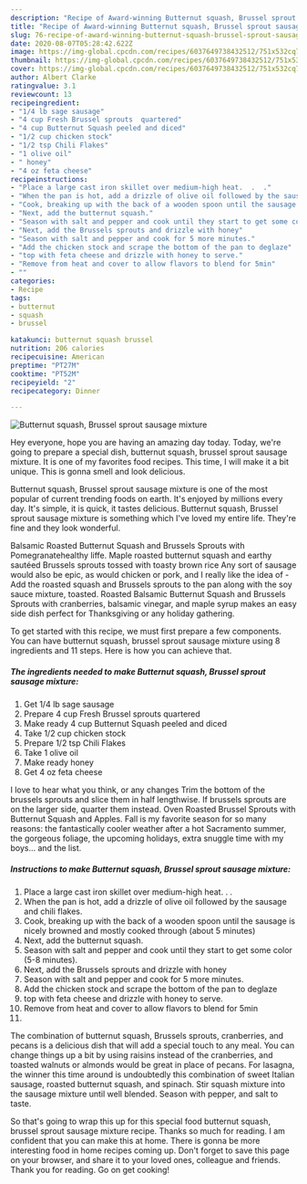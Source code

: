 ```yaml
---
description: "Recipe of Award-winning Butternut squash, Brussel sprout sausage mixture"
title: "Recipe of Award-winning Butternut squash, Brussel sprout sausage mixture"
slug: 76-recipe-of-award-winning-butternut-squash-brussel-sprout-sausage-mixture
date: 2020-08-07T05:28:42.622Z
image: https://img-global.cpcdn.com/recipes/6037649738432512/751x532cq70/butternut-squash-brussel-sprout-sausage-mixture-recipe-main-photo.jpg
thumbnail: https://img-global.cpcdn.com/recipes/6037649738432512/751x532cq70/butternut-squash-brussel-sprout-sausage-mixture-recipe-main-photo.jpg
cover: https://img-global.cpcdn.com/recipes/6037649738432512/751x532cq70/butternut-squash-brussel-sprout-sausage-mixture-recipe-main-photo.jpg
author: Albert Clarke
ratingvalue: 3.1
reviewcount: 13
recipeingredient:
- "1/4 lb sage sausage"
- "4 cup Fresh Brussel sprouts  quartered"
- "4 cup Butternut Squash peeled and diced"
- "1/2 cup chicken stock"
- "1/2 tsp Chili Flakes"
- "1 olive oil"
- " honey"
- "4 oz feta cheese"
recipeinstructions:
- "Place a large cast iron skillet over medium-high heat.  .  ."
- "When the pan is hot, add a drizzle of olive oil followed by the sausage and chili flakes."
- "Cook, breaking up with the back of a wooden spoon until the sausage is nicely browned and mostly cooked through (about 5 minutes)"
- "Next, add the butternut squash."
- "Season with salt and pepper and cook until they start to get some color (5-8 minutes)."
- "Next, add the Brussels sprouts and drizzle with honey"
- "Season with salt and pepper and cook for 5 more minutes."
- "Add the chicken stock and scrape the bottom of the pan to deglaze"
- "top with feta cheese and drizzle with honey to serve."
- "Remove from heat and cover to allow flavors to blend for 5min"
- ""
categories:
- Recipe
tags:
- butternut
- squash
- brussel

katakunci: butternut squash brussel 
nutrition: 206 calories
recipecuisine: American
preptime: "PT27M"
cooktime: "PT52M"
recipeyield: "2"
recipecategory: Dinner

---
```



![Butternut squash, Brussel sprout sausage mixture](https://img-global.cpcdn.com/recipes/6037649738432512/751x532cq70/butternut-squash-brussel-sprout-sausage-mixture-recipe-main-photo.jpg)

Hey everyone, hope you are having an amazing day today. Today, we're going to prepare a special dish, butternut squash, brussel sprout sausage mixture. It is one of my favorites food recipes. This time, I will make it a bit unique. This is gonna smell and look delicious.

Butternut squash, Brussel sprout sausage mixture is one of the most popular of current trending foods on earth. It's enjoyed by millions every day. It's simple, it is quick, it tastes delicious. Butternut squash, Brussel sprout sausage mixture is something which I've loved my entire life. They're fine and they look wonderful.

Balsamic Roasted Butternut Squash and Brussels Sprouts with Pomegranatehealthy liffe. Maple roasted butternut squash and earthy sautéed Brussels sprouts tossed with toasty brown rice Any sort of sausage would also be epic, as would chicken or pork, and I really like the idea of -Add the roasted squash and Brussels sprouts to the pan along with the soy sauce mixture, toasted. Roasted Balsamic Butternut Squash and Brussels Sprouts with cranberries, balsamic vinegar, and maple syrup makes an easy side dish perfect for Thanksgiving or any holiday gathering.


To get started with this recipe, we must first prepare a few components. You can have butternut squash, brussel sprout sausage mixture using 8 ingredients and 11 steps. Here is how you can achieve that.

<!--inarticleads1-->

##### The ingredients needed to make Butternut squash, Brussel sprout sausage mixture:

1. Get 1/4 lb sage sausage
1. Prepare 4 cup Fresh Brussel sprouts  quartered
1. Make ready 4 cup Butternut Squash peeled and diced
1. Take 1/2 cup chicken stock
1. Prepare 1/2 tsp Chili Flakes
1. Take 1 olive oil
1. Make ready  honey
1. Get 4 oz feta cheese


I love to hear what you think, or any changes Trim the bottom of the brussels sprouts and slice them in half lengthwise. If brussels sprouts are on the larger side, quarter them instead. Oven Roasted Brussel Sprouts with Butternut Squash and Apples. Fall is my favorite season for so many reasons: the fantastically cooler weather after a hot Sacramento summer, the gorgeous foliage, the upcoming holidays, extra snuggle time with my boys… and the list. 

<!--inarticleads2-->

##### Instructions to make Butternut squash, Brussel sprout sausage mixture:

1. Place a large cast iron skillet over medium-high heat.  .  .
1. When the pan is hot, add a drizzle of olive oil followed by the sausage and chili flakes.
1. Cook, breaking up with the back of a wooden spoon until the sausage is nicely browned and mostly cooked through (about 5 minutes)
1. Next, add the butternut squash.
1. Season with salt and pepper and cook until they start to get some color (5-8 minutes).
1. Next, add the Brussels sprouts and drizzle with honey
1. Season with salt and pepper and cook for 5 more minutes.
1. Add the chicken stock and scrape the bottom of the pan to deglaze
1. top with feta cheese and drizzle with honey to serve.
1. Remove from heat and cover to allow flavors to blend for 5min
1. 


The combination of butternut squash, Brussels sprouts, cranberries, and pecans is a delicious dish that will add a special touch to any meal. You can change things up a bit by using raisins instead of the cranberries, and toasted walnuts or almonds would be great in place of pecans. For lasagna, the winner this time around is undoubtedly this combination of sweet Italian sausage, roasted butternut squash, and spinach. Stir squash mixture into the sausage mixture until well blended. Season with pepper, and salt to taste. 

So that's going to wrap this up for this special food butternut squash, brussel sprout sausage mixture recipe. Thanks so much for reading. I am confident that you can make this at home. There is gonna be more interesting food in home recipes coming up. Don't forget to save this page on your browser, and share it to your loved ones, colleague and friends. Thank you for reading. Go on get cooking!
